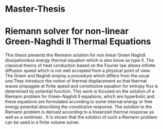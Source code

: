 # Master-Thesis
# Riemann solver for non-linear Green-Naghdi II Thermal Equations

This thesis presents the Riemann solution for non linear Green Naghdi dissipationless energy thermal equation which is also know as type II. The classical theory of heat conduction based on the Fourier law allows infinite diffusion speed which is not well accepted from a physical point of view. The Green and Naghdi employ a procedure which differs from the usual one.They introduce the notion of thermal displacement so that thermal waves propagate at finite speed and constitutive equation for entropy flux is determined by potential function. This work is focused on the solution of a Riemann problem for Green-Naghdi II equations, which are hyperbolic and these equations are formulated according to some internal energy or free energy potential describing the constitutive response. The solution to the Riemann problem is derived according to a linearized thermal response as well as a nonlinear . It is shown that the solution of such a Riemann problem can be used in a finite volume solver.
